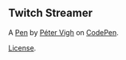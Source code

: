 Twitch Streamer
--------------


A [Pen](https://codepen.io/Moondas/pen/vmwbea) by [Péter Vigh](http://codepen.io/Moondas) on [CodePen](http://codepen.io/).

[License](https://codepen.io/Moondas/pen/vmwbea/license).